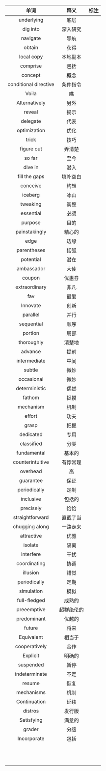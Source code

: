 |单词|释义|标注|
|:--:|:--:|:--:|
|underlying |底层||
|dig into|深入研究||
|navigate|导航||
|obtain|获得||
|local copy|本地副本||
|comprise|包括||
|concept|概念||
|conditional directive|条件指令||
|Voila|瞧||
|Alternatively|另外||
|reveal|揭示||
|delegate|代表||
|optimization|优化||
|trick |技巧||
|figure out|弄清楚||
| so far|至今||
|dive in |潜入||
| fill the gaps|填补空白||
| conceive|构想||
|iceberg|冰山||
|tweaking|调整||
|essential|必须||
|purpose |目的||
|painstakingly |精心的||
|edge |边缘||
|parentheses |括弧||
|potential |潜在||
|ambassador|大使||
|coupon|优惠券||
|extraordinary |非凡||
|fav |最爱||
|Innovate |创新||
|parallel|并行||
|sequential|顺序||
|portion|局部||
|thoroughly|清楚地||
|advance|提前||
|intermediate|中间||
|subtle|微妙||
|occasional|微妙||
|deterministic|偶然||
|fathom|捉摸||
|mechanism|机制||
|effort|功夫||
|grasp|把握||
|dedicated|专用||
|classified|分类||
|fundamental|基本的||
|counterintuitive|有悖常理||
|overhead|高||
|guarantee|保证||
|periodically|定制||
|inclusive|包括的||
|precisely|恰恰||
|straightforward|直截了当||
|chugging along|一路走来||
|attractive|优雅||
|isolate|隔离||
|interfere|干扰||
|coordinating|协调||
|illusion|错觉||
|periodically|定期||
|simulation|模拟||
|full-fledged|成熟的||
|preeemptive|超群绝伦的||
|predominant|优越的||
|future|将来||
|Equivalent |相当于||
|cooperatively |合作||
|Explicit |明确的||
|suspended |暂停||
|indeterminate |不定||
|resume |恢复||
|mechanisms |机制||
|Continuation |延续||
|distros|发行版||
|Satisfying|满意的||
|grader|分级||
|Incorporate |包括||
||||
||||
||||
||||
||||
||||
||||
||||
||||
||||
||||
||||
